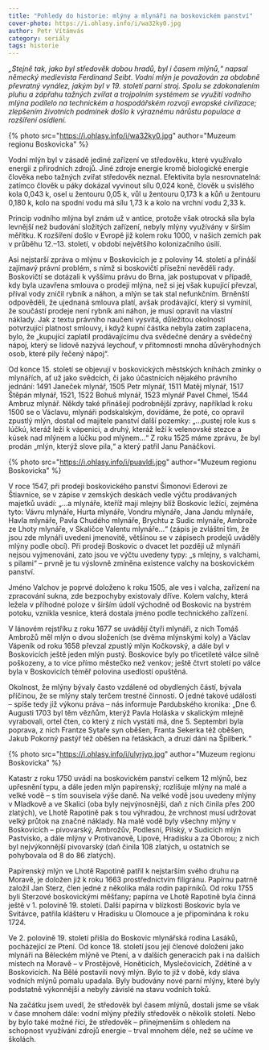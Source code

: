 ```yaml
---
title: "Pohledy do historie: mlýny a mlynáři na boskovickém panství"
cover-photo: https://i.ohlasy.info/i/wa32ky0.jpg
author: Petr Vítámvás
category: seriály
tags: historie
---
```


*„Stejně tak, jako byl středověk dobou hradů, byl i časem mlýnů,“ napsal německý medievista Ferdinand Seibt. Vodní mlýn je považován za obdobně převratný vynález, jakým byl v 19. století parní stroj. Spolu se zdokonalením pluhu a zápřahu tažných zvířat a trojpolním systémem se využití vodního mlýna podílelo na technickém a hospodářském rozvoji evropské civilizace; zlepšením životních podmínek došlo k výraznému nárůstu populace a rozšíření osídlení.*

{% photo src="https://i.ohlasy.info/i/wa32ky0.jpg" author="Muzeum regionu Boskovicka" %}

Vodní mlýn byl v zásadě jediné zařízení ve středověku, které využívalo energii z přírodních zdrojů. Jiné zdroje energie kromě biologické energie člověka nebo tažných zvířat středověk neznal. Efektivita byla nesrovnatelná: zatímco člověk u páky dokázal vyvinout sílu 0,024 koně, člověk u svislého kola 0,043 k, osel u žentouru 0,05 k, vůl u žentouru 0,173 k a kůň u žentouru 0,180 k, kolo na spodní vodu má sílu 1,73 k a kolo na vrchní vodu 2,33 k.

Princip vodního mlýna byl znám už v antice, protože však otrocká síla byla levnější než budování složitých zařízení, nebyly mlýny využívány v širším měřítku. K rozšíření došlo v Evropě již kolem roku 1000, v našich zemích pak v průběhu 12.–13. století, v období největšího kolonizačního úsilí.

Asi nejstarší zpráva o mlýnu v Boskovicích je z poloviny 14. století a přináší zajímavý právní problém, s nímž si boskovičtí přísežní nevěděli rady. Boskovičtí se dotázali k vyššímu právu do Brna, jak postupovat v případě, kdy byla uzavřena smlouva o prodeji mlýna, než si jej však kupující převzal, příval vody zničil rybník a náhon, a mlýn se tak stal nefunkčním. Brněnští odpověděli, že ujednaná smlouva platí, avšak prodávající, který si vymínil, že součástí prodeje není rybník ani náhon, je musí opravit na vlastní náklady. Jak z textu právního naučení vysvítá, důležitou okolností potvrzující platnost smlouvy, i když kupní částka nebyla zatím zaplacena, bylo, že „kupující zaplatil prodávajícímu dva svědečné denáry a svědečný nápoj, který se lidově nazývá leychouf, v přítomnosti mnoha důvěryhodných osob, které pily řečený nápoj“.

Od konce 15. století se objevují v boskovických městských knihách zmínky o mlynářích, ať už jako svědcích, či jako účastnících nějakého právního jednání: 1491 Janeček mlynář, 1505 Petr mlynář, 1511 Matěj mlynář, 1517 Štěpán mlynář, 1521, 1522 Bohuš mlynář, 1523 mlynář Pavel Chmel, 1544 Ambruz mlynář. Někdy také přinášejí podrobnější zprávy, například k roku 1500 se o Václavu, mlynáři podskalským, dovídáme, že poté, co opravil zpustlý mlýn, dostal od majitele panství další pozemky: „…pustej role kus s lúčkú, kteráž leží k vápenici, a druhý, kteráž leží k velenovské stezce a kúsek nad mlýnem a lúčku pod mlýnem…“ Z roku 1525 máme zprávu, že byl prodán „mlýn, kterýž slove pila,“ a který patřil Janu Panáčkovi.

{% photo src="https://i.ohlasy.info/i/puavldi.jpg" author="Muzeum regionu Boskovicka" %}

V roce 1547, při prodeji boskovického panství Šimonovi Ederovi ze Štiavnice, se v zápise v zemských deskách vedle výčtu prodávaných majetků uvádí: „…a mlynáře, kteříž mají mlejny blíž Boskovic ležící, zejména tyto: Vávru mlynáře, Hurta mlynáře, Vondru mlynáře, Jana Jandu mlynáře, Havla mlynáře, Pavla Chudého mlynáře, Brychtu z Sudic mlynáře, Ambrože ze Lhoty mlynáře, v Skaličce Valentu mlynáře…“ (zápis je zvláštní tím, že jsou zde mlynáři uvedeni jmenovitě, většinou se v zápisech prodejů uváděly mlýny podle obcí). Při prodeji Boskovic o dvacet let později už mlynáři nejsou vyjmenováni, zato jsou ve výčtu uvedeny typy: „s mlejny, s valchami, s pilami“ – prvně je tu výslovně zmíněna existence valchy na boskovickém panství.

Jméno Valchov je poprvé doloženo k roku 1505, ale ves i valcha, zařízení na zpracování sukna, zde bezpochyby existovaly dříve. Kolem valchy, která ležela v příhodné poloze v širším údolí východně od Boskovic na bystrém potoku, vznikla vesnice, která dostala jméno podle technického zařízení.

V lánovém rejstříku z roku 1677 se uvádějí čtyři mlynáři, z nich Tomáš Ambrožů měl mlýn o dvou složeních (se dvěma mlýnskými koly) a Václav Vápeník od roku 1658 převzal zpustlý mlýn Kočkovský, a dále byl v Boskovicích ještě jeden mlýn pustý. Boskovice byly po třicetileté válce silně poškozeny, a to více přímo městečko než venkov; ještě čtvrt století po válce byla v Boskovicích téměř polovina usedlostí opuštěná.

Okolnost, že mlýny bývaly často vzdálené od obydlených částí, bývala příčinou, že se mlýny staly terčem trestné činnosti. O jedné takové události – spíše tedy již výkonu práva – nás informuje Pardubského kronika:  „Dne 6. Augusti 1703 byl těm vězňům, kterýž Pavla Holáska v skalickým mlejně vyrabovali, ortel čten, co který z nich vystáti má, dne 5. Septembri byla poprava, z nich Frantze Sytaře syn oběšen, Franta Sekerka též oběšen, Jakub Pokorný pastýř též oběšen na řetáskách, a druzí dáni na Špilberk.“

{% photo src="https://i.ohlasy.info/i/ulyrjyp.jpg" author="Muzeum regionu Boskovicka" %}

Katastr z roku 1750 uvádí na boskovickém panství celkem 12 mlýnů, bez upřesnění typu, a dále jeden mlýn papírenský; rozlišuje mlýny na malé a velké vodě – s tím souvisela výše daně. Na velké vodě jsou uvedeny mlýny v Mladkově a ve Skalici (oba byly nejvýnosnější, daň z nich činila přes 200 zlatých), ve Lhotě Rapotině pak s tou výhradou, že vrchnost musí udržovat velký průtok na značné náklady. Na malé vodě byly všechny mlýny v Boskovicích – pivovarský, Ambrožův, Podlesní, Pilský, v Sudicích mlýn Pastvisko, a dále mlýny v Protivanově, Lipové, Hradisku a za Oborou; z nich byl nejvýkonnější pivovarský (daň činila 108 zlatých, u ostatních se pohybovala od 8 do 86 zlatých).

Papírenský mlýn ve  Lhotě Rapotině patřil k nejstarším svého druhu na Moravě, je doložen již k roku 1663 prostřednictvím filigránu. Papírnu patrně založil Jan Sterz, člen jedné z několika mála rodin papírníků. Od roku 1755 byli Sterzové boskovickými měšťany; papírna ve Lhotě Rapotině byla činná ještě v 1. polovině 19. století. Další papírna v blízkosti Boskovic byla ve Svitávce, patřila klášteru v Hradisku u Olomouce a je připomínána k roku 1724.

Ve 2. polovině 19. století přišla do Boskovic mlynářská rodina Lasáků, pocházející ze Ptení. Od konce 18. století jsou její členové doloženi jako mlynáři na Běleckém mlýně ve Ptení, a v dalších generacích pak i na dalších místech na Moravě – v Prostějově, Honěticích, Myslečovicích, Zdětíně a v Boskovicích. Na Bělé postavili nový mlýn. Bylo to již v době, kdy sláva vodních mlýnů pomalu upadala. Byly budovány nové parní mlýny, které byly podstatně výkonnější a nebyly závislé na stavu vodních toků.

Na začátku jsem uvedl, že středověk byl časem mlýnů, dostali jsme se však v čase mnohem dále: vodní mlýny přežily středověk o několik století. Nebo by bylo také možné říci, že středověk – přinejmenším s ohledem na schopnost využívání zdrojů energie – trval mnohem déle, než se učíme ve školách.
